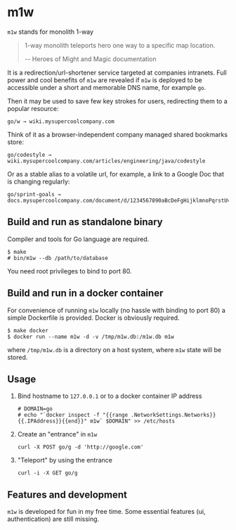 # m1w

`m1w` stands for monolith 1-way

> 1-way monolith teleports hero one way to a specific map location.
>
> -- Heroes of Might and Magic documentation

It is a redirection/url-shortener service targeted at companies intranets. Full power and cool benefits of `m1w` are
revealed if `m1w` is deployed to be accessible under a short and memorable DNS name, for example `go`.

Then it may be used to save few key strokes for users, redirecting them to a popular resource:
```
go/w → wiki.mysupercoolcompany.com
```

Think of it as a browser-independent company managed shared bookmarks store:
```
go/codestyle → wiki.mysupercoolcompany.com/articles/engineering/java/codestyle
```

Or as a stable alias to a volatile url, for example, a link to a Google Doc that is changing regularly:
```
go/sprint-goals → docs.mysupercoolcompany.com/document/d/1234567890aBcDeFgHijklmnoPqrstUvwxYz
```

## Build and run as standalone binary

Compiler and tools for Go language are required.

```
$ make
# bin/m1w --db /path/to/database
```

You need root privileges to bind to port 80.

## Build and run in a docker container

For convenience of running `m1w` locally (no hassle with binding to port 80) a simple Dockerfile is provided. Docker is
obviously required.

```
$ make docker
$ docker run --name m1w -d -v /tmp/m1w.db:/m1w.db m1w
```
where `/tmp/m1w.db` is a directory on a host system, where `m1w` state will be stored.

## Usage

1. Bind hostname to `127.0.0.1` or to a docker container IP address
    ```
    # DOMAIN=go
    # echo "`docker inspect -f "{{range .NetworkSettings.Networks}}{{.IPAddress}}{{end}}" m1w` $DOMAIN" >> /etc/hosts
    ```

2. Create an "entrance" in `m1w`
    ```
    curl -X POST go/g -d 'http://google.com'
    ```

3. "Teleport" by using the entrance
    ```
    curl -i -X GET go/g
    ```

## Features and development

`m1w` is developed for fun in my free time. Some essential features (ui, authentication) are still missing.
